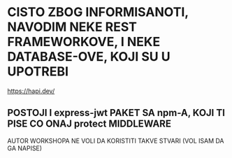 # CISTO ZBOG INFORMISANOTI, NAVODIM NEKE REST FRAMEWORKOVE, I NEKE DATABASE-OVE, KOJI SU U UPOTREBI

<https://hapi.dev/>

## POSTOJI I express-jwt PAKET SA npm-A, KOJI TI PISE CO ONAJ protect MIDDLEWARE

AUTOR WORKSHOPA NE VOLI DA KORISTITI TAKVE STVARI (VOL ISAM DA GA NAPISE)